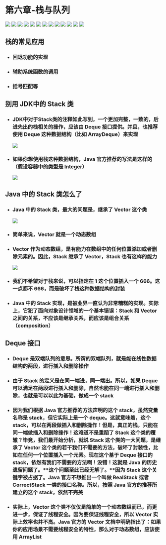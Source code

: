 # 第六章-栈与队列

![](https://raw.githubusercontent.com/undermoonoldman/Re1-Algorithms-and-data-structures-with-Java/master/imgs/0000068.png)
![](https://raw.githubusercontent.com/undermoonoldman/Re1-Algorithms-and-data-structures-with-Java/master/imgs/0000069.png)
![](https://raw.githubusercontent.com/undermoonoldman/Re1-Algorithms-and-data-structures-with-Java/master/imgs/0000070.png)
![](https://raw.githubusercontent.com/undermoonoldman/Re1-Algorithms-and-data-structures-with-Java/master/imgs/0000071.png)
![](https://raw.githubusercontent.com/undermoonoldman/Re1-Algorithms-and-data-structures-with-Java/master/imgs/0000072.png)
![](https://raw.githubusercontent.com/undermoonoldman/Re1-Algorithms-and-data-structures-with-Java/master/imgs/0000073.png)
![](https://raw.githubusercontent.com/undermoonoldman/Re1-Algorithms-and-data-structures-with-Java/master/imgs/0000074.png)
![](https://raw.githubusercontent.com/undermoonoldman/Re1-Algorithms-and-data-structures-with-Java/master/imgs/0000075.png)
![](https://raw.githubusercontent.com/undermoonoldman/Re1-Algorithms-and-data-structures-with-Java/master/imgs/0000076.png)
![](https://raw.githubusercontent.com/undermoonoldman/Re1-Algorithms-and-data-structures-with-Java/master/imgs/0000077.png)
![](https://raw.githubusercontent.com/undermoonoldman/Re1-Algorithms-and-data-structures-with-Java/master/imgs/0000078.png)
![](https://raw.githubusercontent.com/undermoonoldman/Re1-Algorithms-and-data-structures-with-Java/master/imgs/0000079.png)
![](https://raw.githubusercontent.com/undermoonoldman/Re1-Algorithms-and-data-structures-with-Java/master/imgs/0000080.png)

## 栈的常见应用

+ ### 回退功能的实现

+ ### 辅助系统函数的调用

+ ### 括号匹配等

## 别用 JDK中的 Stack 类

+ ### JDK中对于Stack类的注释如此写到，一个更加完整，一致的，后进先出的栈相关的操作，应该由 Deque 接口提供。并且，也推荐使用 Deque 这种数据结构（比如 ArrayDeque）来实现

  ![](https://raw.githubusercontent.com/undermoonoldman/Re1-Algorithms-and-data-structures-with-Java/master/imgs/0000081.png)

+ ### 如果你想使用栈这种数据结构，Java 官方推荐的写法是这样的（假设容器中的类型是 Integer）

  ![](https://raw.githubusercontent.com/undermoonoldman/Re1-Algorithms-and-data-structures-with-Java/master/imgs/0000083.png)

## Java 中的 Stack 类怎么了

+ ### Java 中的 Stack 类，最大的问题是，继承了 Vector 这个类

  ![](https://raw.githubusercontent.com/undermoonoldman/Re1-Algorithms-and-data-structures-with-Java/master/imgs/0000082.png)

+ ### 简单来说，Vector 就是一个动态数组

+ ### Vector 作为动态数组，是有能力在数组中的任何位置添加或者删除元素的。因此，Stack 继承了 Vector，Stack 也有这样的能力

  ![](https://raw.githubusercontent.com/undermoonoldman/Re1-Algorithms-and-data-structures-with-Java/master/imgs/0000084.png)

+ ### 我们不希望对于栈来说，可以指定在 1 这个位置插入一个 666。这一点都不 666，而是破坏了栈这种数据结构的封装

+ ### Java 中的 Stack 实现，是被业界一直认为非常糟糕的实现。实际上，它犯了面向对象设计领域的一个基本错误：Stack 和 Vector 之间的关系，不应该是继承关系，而应该是组合关系（composition）

## Deque 接口

+ ### Deque 是双端队列的意思。所谓的双端队列，就是能在线性数据结构的两段，进行插入和删除操作

+ ### 由于 Stack 的定义是在同一端进，同一端出。所以，如果 Deque 可以满足在两段进行插入和删除，自然也能在同一端进行插入和删除，也就是可以以此为基础，做成一个 stack

+ ### 因为我们根据 Java 官方推荐的方法声明的这个 stack，虽然变量名称是 stack，但它实际上是一个 deque。这就意味着，这个 stack，可以在两段做插入和删除操作！但是，真正的栈，只能在同一端做插入和删除操作！这难道不是重蹈了 Stack 这个类的覆辙？毕竟，我们最开始分析，就说 Stack 这个类的一大问题，是继承了 Vector 这个类的若干我们不需要的方法，破坏了封装性，比如在任何一个位置插入一个元素。现在这个基于 Deque 接口的 stack，依然有我们不需要的方法啊！没错！这就是 Java 的历史遗留问题了。**这个问题至此已经无解了。**因为 Stack 这个关键字被占据了。Java 官方不想推出一个叫做 RealStack 或者 CorrectStack 一类的接口名称。所以，按照 Java 官方的推荐所建立的这个 stack，依然不完美

+ ### 实际上，Vector 这个类不仅仅是简单的一个动态数组而已，而更进一步，保证了线程安全。因为要保证线程安全，所以 Vector 实际上效率也并不高。Java 官方的 Vector 文档中明确指出了：如果你的应用场景不需要线程安全的特性，那么对于动态数组，应该使用 ArrayList
